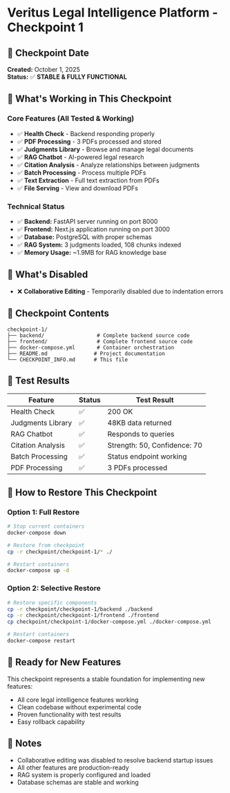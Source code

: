 # Veritus Legal Intelligence Platform - Checkpoint 1

## 📅 Checkpoint Date
**Created:** October 1, 2025  
**Status:** ✅ **STABLE & FULLY FUNCTIONAL**

## 🎯 What's Working in This Checkpoint

### Core Features (All Tested & Working)
- ✅ **Health Check** - Backend responding properly
- ✅ **PDF Processing** - 3 PDFs processed and stored
- ✅ **Judgments Library** - Browse and manage legal documents
- ✅ **RAG Chatbot** - AI-powered legal research
- ✅ **Citation Analysis** - Analyze relationships between judgments
- ✅ **Batch Processing** - Process multiple PDFs
- ✅ **Text Extraction** - Full text extraction from PDFs
- ✅ **File Serving** - View and download PDFs

### Technical Status
- ✅ **Backend:** FastAPI server running on port 8000
- ✅ **Frontend:** Next.js application running on port 3000
- ✅ **Database:** PostgreSQL with proper schemas
- ✅ **RAG System:** 3 judgments loaded, 108 chunks indexed
- ✅ **Memory Usage:** ~1.9MB for RAG knowledge base

## 🚫 What's Disabled
- ❌ **Collaborative Editing** - Temporarily disabled due to indentation errors

## 📁 Checkpoint Contents
```
checkpoint-1/
├── backend/                 # Complete backend source code
├── frontend/                # Complete frontend source code
├── docker-compose.yml       # Container orchestration
├── README.md               # Project documentation
└── CHECKPOINT_INFO.md      # This file
```

## 🧪 Test Results
| Feature | Status | Test Result |
|---------|--------|-------------|
| Health Check | ✅ | 200 OK |
| Judgments Library | ✅ | 48KB data returned |
| RAG Chatbot | ✅ | Responds to queries |
| Citation Analysis | ✅ | Strength: 50, Confidence: 70 |
| Batch Processing | ✅ | Status endpoint working |
| PDF Processing | ✅ | 3 PDFs processed |

## 🔄 How to Restore This Checkpoint

### Option 1: Full Restore
```bash
# Stop current containers
docker-compose down

# Restore from checkpoint
cp -r checkpoint/checkpoint-1/* ./

# Restart containers
docker-compose up -d
```

### Option 2: Selective Restore
```bash
# Restore specific components
cp -r checkpoint/checkpoint-1/backend ./backend
cp -r checkpoint/checkpoint-1/frontend ./frontend
cp checkpoint/checkpoint-1/docker-compose.yml ./docker-compose.yml

# Restart containers
docker-compose restart
```

## 🚀 Ready for New Features
This checkpoint represents a stable foundation for implementing new features:
- All core legal intelligence features working
- Clean codebase without experimental code
- Proven functionality with test results
- Easy rollback capability

## 📝 Notes
- Collaborative editing was disabled to resolve backend startup issues
- All other features are production-ready
- RAG system is properly configured and loaded
- Database schemas are stable and working
